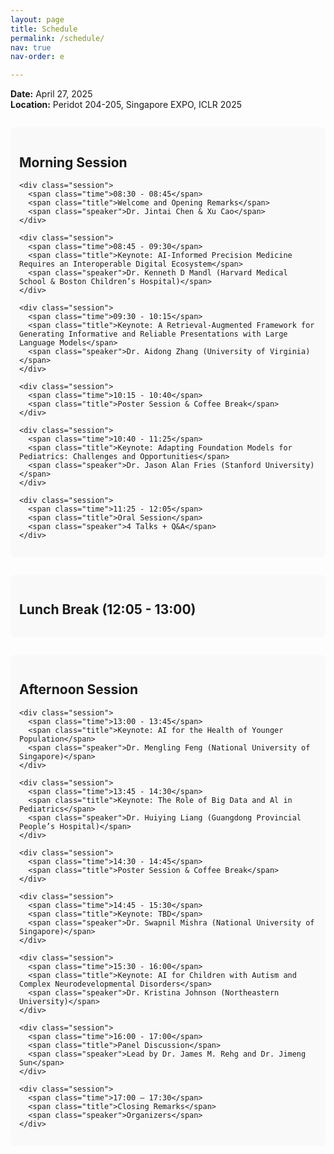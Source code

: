 ```yaml
---
layout: page
title: Schedule
permalink: /schedule/
nav: true
nav-order: e

---
```


<p><strong>Date:</strong> April 27, 2025<br>
<strong>Location:</strong> Peridot 204-205, Singapore EXPO, ICLR 2025</p>

<div class="schedule">
  <div class="schedule-block">
    <h2>Morning Session</h2>
    
    <div class="session">
      <span class="time">08:30 - 08:45</span>
      <span class="title">Welcome and Opening Remarks</span>
      <span class="speaker">Dr. Jintai Chen & Xu Cao</span>
    </div>

    <div class="session">
      <span class="time">08:45 - 09:30</span>
      <span class="title">Keynote: AI-Informed Precision Medicine Requires an Interoperable Digital Ecosystem</span>
      <span class="speaker">Dr. Kenneth D Mandl (Harvard Medical School & Boston Children’s Hospital)</span>
    </div>

    <div class="session">
      <span class="time">09:30 - 10:15</span>
      <span class="title">Keynote: A Retrieval-Augmented Framework for Generating Informative and Reliable Presentations with Large Language Models</span>
      <span class="speaker">Dr. Aidong Zhang (University of Virginia)</span>
    </div>

    <div class="session">
      <span class="time">10:15 - 10:40</span>
      <span class="title">Poster Session & Coffee Break</span>
    </div>

    <div class="session">
      <span class="time">10:40 - 11:25</span>
      <span class="title">Keynote: Adapting Foundation Models for Pediatrics: Challenges and Opportunities</span>
      <span class="speaker">Dr. Jason Alan Fries (Stanford University)</span>
    </div>

    <div class="session">
      <span class="time">11:25 - 12:05</span>
      <span class="title">Oral Session</span>
      <span class="speaker">4 Talks + Q&A</span>
    </div>
  </div>

  <div class="schedule-block">
    <h2>Lunch Break (12:05 - 13:00)</h2>
  </div>


  <div class="schedule-block">
    <h2>Afternoon Session</h2>
    
    <div class="session">
      <span class="time">13:00 - 13:45</span>
      <span class="title">Keynote: AI for the Health of Younger Population</span>
      <span class="speaker">Dr. Mengling Feng (National University of Singapore)</span>
    </div>

    <div class="session">
      <span class="time">13:45 - 14:30</span>
      <span class="title">Keynote: The Role of Big Data and Al in Pediatrics</span>
      <span class="speaker">Dr. Huiying Liang (Guangdong Provincial People’s Hospital)</span>
    </div>

    <div class="session">
      <span class="time">14:30 - 14:45</span>
      <span class="title">Poster Session & Coffee Break</span>
    </div>

    <div class="session">
      <span class="time">14:45 - 15:30</span>
      <span class="title">Keynote: TBD</span>
      <span class="speaker">Dr. Swapnil Mishra (National University of Singapore)</span>
    </div>

    <div class="session">
      <span class="time">15:30 - 16:00</span>
      <span class="title">Keynote: AI for Children with Autism and Complex Neurodevelopmental Disorders</span>
      <span class="speaker">Dr. Kristina Johnson (Northeastern University)</span>
    </div>

    <div class="session">
      <span class="time">16:00 - 17:00</span>
      <span class="title">Panel Discussion</span>
      <span class="speaker">Lead by Dr. James M. Rehg and Dr. Jimeng Sun</span>
    </div>

    <div class="session">
      <span class="time">17:00 – 17:30</span>
      <span class="title">Closing Remarks</span>
      <span class="speaker">Organizers</span>
    </div>
  </div>
</div>

<style>
.schedule-block {
  margin-top: 2em;
  padding: 1em;
  background: #f9f9f9;
  border-radius: 8px;
}
.session {
  margin-bottom: 1em;
}
.time {
  font-weight: bold;
  display: block;
}
.title {
  font-size: 1.1em;
  display: block;
}
.speaker {
  font-style: italic;
  display: block;
}
</style>

